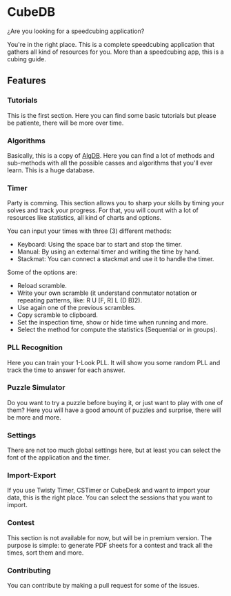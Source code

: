 # CubeDB

¿Are you looking for a speedcubing application?

You're in the right place. This is a complete speedcubing application that gathers all kind of resources for you. More than a speedcubing app, this is a cubing guide.

## Features

### Tutorials
This is the first section. Here you can find some basic tutorials but please be patiente, there will be more over time.

### Algorithms
Basically, this is a copy of [AlgDB](https://algdb.net). Here you can find a lot of methods and sub-methods with all the possible casses and algorithms that you'll ever learn. This is a huge database.

### Timer
Party is comming. This section allows you to sharp your skills by timing your solves and track your progress. For that, you will count with a lot of resources like statistics, all kind of charts and options.

You can input your times with three (3) different methods:
* Keyboard: Using the space bar to start and stop the timer.
* Manual: By using an external timer and writing the time by hand.
* Stackmat: You can connect a stackmat and use it to handle the timer.

Some of the options are:
* Reload scramble.
* Write your own scramble (it understand conmutator notation or repeating patterns, like: R U [F, R] L (D B)2).
* Use again one of the previous scrambles.
* Copy scramble to clipboard.
* Set the inspection time, show or hide time when running and more.
* Select the method for compute the statistics (Sequential or in groups).

### PLL Recognition
Here you can train your 1-Look PLL. It will show you some random PLL and track the time to answer for each answer.

### Puzzle Simulator
Do you want to try a puzzle before buying it, or just want to play with one of them? Here you will have a good amount of puzzles and surprise, there will be more and more.

### Settings
There are not too much global settings here, but at least you can select the font of the application and the timer.

### Import-Export
If you use Twisty Timer, CSTimer or CubeDesk and want to import your data, this is the right place. You can select the sessions that you want to import.

### Contest
This section is not available for now, but will be in premium version. The purpose is simple: to generate PDF sheets for a contest and track all the times, sort them and more.

### Contributing
You can contribute by making a pull request for some of the issues.
